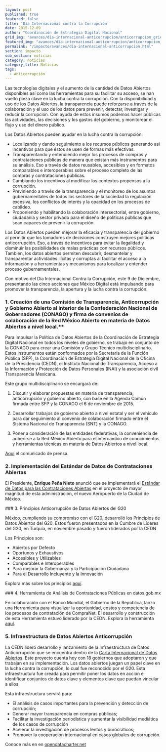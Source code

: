 ```yaml
---
layout: post
published: true
featured: false
title: 'Día Internacional contra la Corrupción'
date: 2015-12-09
author: "Coordinación de Estrategia Digital Nacional"
grid_img: "avances/dia-internacional-anticorrupcion/anticorrupcion_grid.jpg"
featured_img: "avances/dia-internacional-anticorrupcion/anticorrupcion_featured.jpg"
permalink: "/impacto/avances/dia-internacional-anticorrupcion.html"
section: impacto
sub_section: noticias
category: noticias
category_title: Noticias
tags:
  - Anticorrupción
---
```


Las tecnologías digitales y el aumento de la cantidad de Datos Abiertos disponibles así como las herramientas para su facilitar su acceso, se han vuelto pieza clave en la lucha contra la corrupción. Con la disponibilidad y uso de los Datos Abiertos, la transparencia puede reforzarse a través de la colaboración y el uso de los datos para prevenir, detectar, investigar y reducir la corrupción. Con ayuda de estos insumos podemos hacer públicas las actividades, las decisiones y los gastos del gobierno, y monitorear el flujo y uso del dinero público.  

Los Datos Abiertos pueden ayudar en la lucha contra la corrupción:

* Localizando y dando seguimiento a los recursos públicos generando asi incentivos para que éstos se usen de formas más efectivas.
* Transparentando y entendiendo mejor los procesos de compras y contrataciones públicas de manera que existan más instrumentos para su análisis. Eso a través de datos reusables, accesibles y en formatos comparables e interoperables sobre el proceso completo de las compras y contrataciones públicas.
* Cambiando los incentivos al modificar los contextos propensos a la corrupción.
* Previniendo a través de la transparencia y el monitoreo de los asuntos gubernamentales de todos los sectores de la sociedad la regulación excesiva, los conflictos de interés y la opacidad en los procesos de cabildeo.
* Proponiendo y habilitando la colaboración intersectorial, entre gobierno, ciudadanía y sector privado para el diseño de políticas públicas que sean capaces de prevenir la corrupción.

Los Datos Abiertos pueden mejorar la eficacia y transparencia del gobierno al permitir que los tomadores de decisiones construyen mejores políticas anticorrupción. Eso, a través de incentivos para evitar la ilegalidad y disminuir las posibilidades de  malas prácticas con recursos públicos.  También, los datos abiertos permiten descubrir, desmantelar y transparentar actividades ilícitas y corruptas al facilitar el acceso a la información y a herramientas y mecanismos para localizar y entender proceso gubernamentales.

Con motivo del Día Internacional Contra la Corrupción, este 9 de Diciembre, presentando las cinco acciones que México Digital está impulsando para promover la transparencia, la apertura y la lucha contra la corrupción:

### 1. Creación de una Comisión de Transparencia, Anticorrupción y Gobierno Abierto al interior de la Confederación Nacional de Gobernadores (CONAGO) y firma de convenios de colaboración de la Red México Abierto en materia de Datos Abiertos a nivel local.**

Para impulsar la Política de Datos Abiertos de la Coordinación de Estrategia Digital Nacional en todos los niveles de gobierno, se trabajó en conjunto de la CONAGO para crear una Comisión y Grupo Técnico multidisciplinario. Estos instrumentos están conformados por la Secretaría de la Función Pública (SFP), la Coordinación de Estrategia Digital Nacional de la Oficina de la Presidencia (CEDN), el Instituto Nacional de Transparencia, Acceso a la Información y Protección de Datos Personales (INAI) y  la asociación civil Transparencia Mexicana.

Este grupo multidisciplinario se encargará de:

1. Discutir y elaborar propuestas en materia de transparencia, anticorrupción y gobierno abierto, con base en la Agenda Común firmada entre SFP y la CONAGO el 6 de noviembre de 2015.

2. Desarrollar trabajos de gobierno abierto a nivel estatal y ser el vehículo para dar seguimiento al convenio de colaboración firmado entre el Sistema Nacional de Transparencia (SNT) y la CONAGO.

3. Poner a consideración de las entidades federativas, la conveniencia de adherirse a la Red México Abierto para el intercambio de conocimientos y herramientas técnicas en materia de Datos Abiertos a nivel local.

[Aquí](http://www.conago.org.mx/varios/documentos/conago-transparencia.pdf) el comunicado de prensa.

### 2. Implementación del Estándar de Datos de Contrataciones Abiertas

El Presidente, **Enrique Peña Nieto** anunció que se  implementará el [Estándar de Datos para las Contrataciones Abiertas](http://datos.gob.mx/impacto/casos-de-uso/contrataciones-abiertas.html) en el proyecto de mayor magnitud de esta administración, el nuevo Aeropuerto de la Ciudad de México.



### 3. Principios Anticorrupción de Datos Abiertos del G20

México, cumpliendo su compromiso con el G20, desarrolló los Principios de Datos Abiertos del G20. Estos fueron presentados en la Cumbre de Líderes del G20, en Turquía, en noviembre pasado y fueron liderados por la CEDN

Los Principios son:

* Abiertos por Defecto
* Oportunos y Exhaustivos
* Accesibles y Utilizables
* Comparables e Interoperables
* Para mejorar la Gobernanza y la Participación Ciudadana
* Para el Desarrollo Incluyente y la Innovación

Explora más sobre los principios [aquí](http://www.g20.utoronto.ca/2015/G20-Anti-Corruption-Open-Data-Principles.pdf).


### 4. Herramienta de Análisis de Contrataciones Públicas en datos.gob.mx

En colaboración con el Banco Mundial, el Gobierno de la República, lanzó una Herramienta  para visualizar la oportunidad, costos y competencia de los procesos de contratación de CompraNet. El desarrollo y construcción de esta Herramienta estuvo liderado por la CEDN. Explora la herramienta [aquí](http://contrataciones.datos.gob.mx/).

### 5. Infraestructura de Datos Abiertos Anticorrupción

La CEDN lideró desarrollo y lanzamiento de la Infraestructura de Datos Anticorrupción que se encuentra dentro de la [Carta Internacional de Datos Abiertos](http://opendatacharter.net). Este proyecto cuenta hoy con 18 gobiernos que adoptaron y que trabajan en su implementación. Los datos abiertos juegan un papel clave en la lucha contra la corrupción, lo cual fue reconocido por el G20. Esta infraestructura fue creada para permitir poner los datos en acción e identificar conjuntos de datos clave y elementos clave que puedan vincular a ellos

Esta infraestructura servirá para:

* El análisis de casos importantes para la prevención y detección de corrupción;
* Generar mayor transparencia en compras públicas;
* Facilitar la investigación periodística y aumentar la visibilidad mediática de los casos de corrupción
* Acelerar la investigación de procesos lentos y burocráticos;
* Promover la cooperación internacional en casos globales de corrupción.

Conoce más en en [opendatacharter.net](opendatacharter.net)
